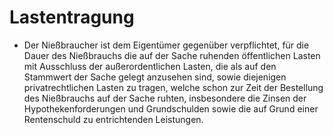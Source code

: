 # Lastentragung

- Der Nießbraucher ist dem Eigentümer gegenüber verpflichtet, für die Dauer des Nießbrauchs die auf der Sache ruhenden öffentlichen Lasten mit Ausschluss der außerordentlichen Lasten, die als auf den Stammwert der Sache gelegt anzusehen sind, sowie diejenigen privatrechtlichen Lasten zu tragen, welche schon zur Zeit der Bestellung des Nießbrauchs auf der Sache ruhten, insbesondere die Zinsen der Hypothekenforderungen und Grundschulden sowie die auf Grund einer Rentenschuld zu entrichtenden Leistungen.


